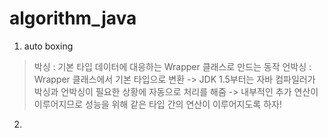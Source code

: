 # algorithm_java
    
1. auto boxing
> 박싱 : 기본 타입 데이터에 대응하는 Wrapper 클래스로 만드는 동작
> 언박싱 : Wrapper 클래스에서 기본 타입으로 변환
> -> JDK 1.5부터는 자바 컴파일러가 박싱과 언박싱이 필요한 상황에 자동으로 처리를 해줌
> -> 내부적인 추가 연산이 이루어지므로 성능을 위해 같은 타입 간의 연산이 이루어지도록 하자!  
    
2. 
